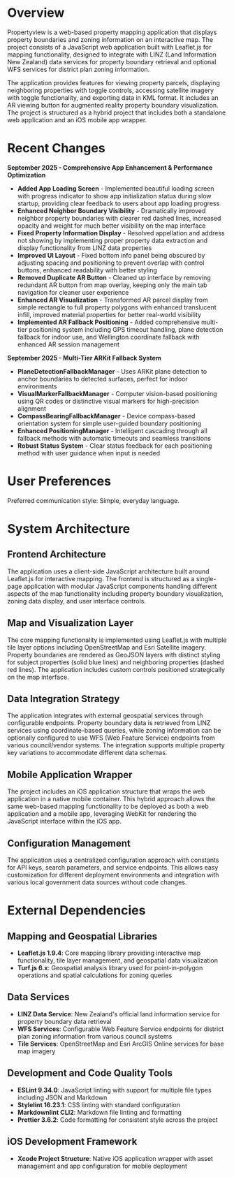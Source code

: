 # Overview

Propertyview is a web-based property mapping application that displays property boundaries and zoning information on an interactive map. The project consists of a JavaScript web application built with Leaflet.js for mapping functionality, designed to integrate with LINZ (Land Information New Zealand) data services for property boundary retrieval and optional WFS services for district plan zoning information.

The application provides features for viewing property parcels, displaying neighboring properties with toggle controls, accessing satellite imagery with toggle functionality, and exporting data in KML format. It includes an AR viewing button for augmented reality property boundary visualization. The project is structured as a hybrid project that includes both a standalone web application and an iOS mobile app wrapper.

# Recent Changes

**September 2025 - Comprehensive App Enhancement & Performance Optimization**
- **Added App Loading Screen** - Implemented beautiful loading screen with progress indicator to show app initialization status during slow startup, providing clear feedback to users about app loading progress
- **Enhanced Neighbor Boundary Visibility** - Dramatically improved neighbor property boundaries with clearer red dashed lines, increased opacity and weight for much better visibility on the map interface
- **Fixed Property Information Display** - Resolved appellation and address not showing by implementing proper property data extraction and display functionality from LINZ data properties
- **Improved UI Layout** - Fixed bottom info panel being obscured by adjusting spacing and positioning to prevent overlap with control buttons, enhanced readability with better styling
- **Removed Duplicate AR Button** - Cleaned up interface by removing redundant AR button from map overlay, keeping only the main tab navigation for cleaner user experience
- **Enhanced AR Visualization** - Transformed AR parcel display from simple rectangle to full property polygons with enhanced translucent infill, improved material properties for better real-world visibility
- **Implemented AR Fallback Positioning** - Added comprehensive multi-tier positioning system including GPS timeout handling, plane detection fallback for indoor use, and Wellington coordinate fallback with enhanced AR session management

**September 2025 - Multi-Tier ARKit Fallback System**
- **PlaneDetectionFallbackManager** - Uses ARKit plane detection to anchor boundaries to detected surfaces, perfect for indoor environments
- **VisualMarkerFallbackManager** - Computer vision-based positioning using QR codes or distinctive visual markers for high-precision alignment
- **CompassBearingFallbackManager** - Device compass-based orientation system for simple user-guided boundary positioning
- **Enhanced PositioningManager** - Intelligent cascading through all fallback methods with automatic timeouts and seamless transitions
- **Robust Status System** - Clear status feedback for each positioning method with user guidance when input is needed

# User Preferences

Preferred communication style: Simple, everyday language.

# System Architecture

## Frontend Architecture
The application uses a client-side JavaScript architecture built around Leaflet.js for interactive mapping. The frontend is structured as a single-page application with modular JavaScript components handling different aspects of the map functionality including property boundary visualization, zoning data display, and user interface controls.

## Map and Visualization Layer
The core mapping functionality is implemented using Leaflet.js with multiple tile layer options including OpenStreetMap and Esri Satellite imagery. Property boundaries are rendered as GeoJSON layers with distinct styling for subject properties (solid blue lines) and neighboring properties (dashed red lines). The application includes custom controls positioned strategically on the map interface.

## Data Integration Strategy
The application integrates with external geospatial services through configurable endpoints. Property boundary data is retrieved from LINZ services using coordinate-based queries, while zoning information can be optionally configured to use WFS (Web Feature Service) endpoints from various council/vendor systems. The integration supports multiple property key variations to accommodate different data schemas.

## Mobile Application Wrapper
The project includes an iOS application structure that wraps the web application in a native mobile container. This hybrid approach allows the same web-based mapping functionality to be deployed as both a web application and a mobile app, leveraging WebKit for rendering the JavaScript interface within the iOS app.

## Configuration Management
The application uses a centralized configuration approach with constants for API keys, search parameters, and service endpoints. This allows easy customization for different deployment environments and integration with various local government data sources without code changes.

# External Dependencies

## Mapping and Geospatial Libraries
- **Leaflet.js 1.9.4**: Core mapping library providing interactive map functionality, tile layer management, and geospatial data visualization
- **Turf.js 6.x**: Geospatial analysis library used for point-in-polygon operations and spatial calculations for zoning queries

## Data Services
- **LINZ Data Service**: New Zealand's official land information service for property boundary data retrieval
- **WFS Services**: Configurable Web Feature Service endpoints for district plan zoning information from various council systems
- **Tile Services**: OpenStreetMap and Esri ArcGIS Online services for base map imagery

## Development and Code Quality Tools
- **ESLint 9.34.0**: JavaScript linting with support for multiple file types including JSON and Markdown
- **Stylelint 16.23.1**: CSS linting with standard configuration
- **Markdownlint CLI2**: Markdown file linting and formatting
- **Prettier 3.6.2**: Code formatting for consistent style across the project

## iOS Development Framework
- **Xcode Project Structure**: Native iOS application wrapper with asset management and app configuration for mobile deployment